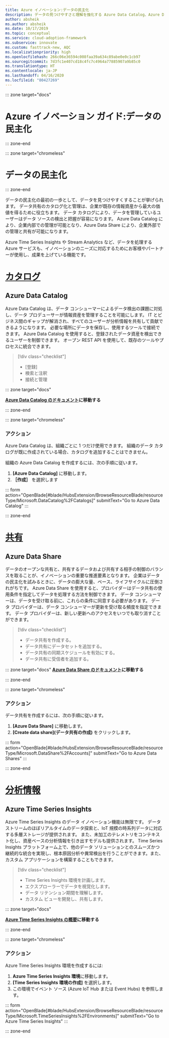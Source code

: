 ```yaml
---
title: Azure イノベーション:データの民主化
description: データの見つけやすさと理解を強化する Azure Data Catalog、Azure Data Share、およびその他のツールについて説明します。
author: absheik
ms.author: absheik
ms.date: 10/17/2019
ms.topic: conceptual
ms.service: cloud-adoption-framework
ms.subservice: innovate
ms.custom: fasttrack-new, AQC
ms.localizationpriority: high
ms.openlocfilehash: 266c06e36594c008faa39a634c89abe0e0c1cb97
ms.sourcegitcommit: 7d3fc1e407cd18c4fc7c4964a77885907a9b85c0
ms.translationtype: HT
ms.contentlocale: ja-JP
ms.lasthandoff: 04/16/2020
ms.locfileid: "80427269"
---
```

::: zone target="docs"

# <a name="azure-innovation-guide-democratize-data"></a>Azure イノベーション ガイド:データの民主化

::: zone-end

::: zone target="chromeless"

# <a name="democratize-data"></a>データの民主化

::: zone-end

データの民主化の最初の一歩として、データを見つけやすくすることが挙げられます。 データ共有のカタログ化と管理は、企業が既存の情報資産から最大の価値を得るために役立ちます。 データ カタログにより、データを管理しているユーザーはデータ ソースの検出と把握が容易になります。 Azure Data Catalog により、企業内部での管理が可能となり、Azure Data Share により、企業外部での管理と共有が可能になります。

Azure Time Series Insights や Stream Analytics など、データを処理する Azure サービスも、イノベーションのニーズに対応するためにお客様やパートナーが使用し、成果を上げている機能です。

# <a name="catalog"></a>[カタログ](#tab/Catalog)

## <a name="azure-data-catalog"></a>Azure Data Catalog

Azure Data Catalog は、データ コンシューマーによるデータ検出の課題に対処し、データ プロデューサーが情報資産を管理することを可能にします。 IT とビジネス間のギャップが解消され、すべてのユーザーが分析情報を共有して貢献できるようになります。 必要な場所にデータを保存し、使用するツールで接続できます。 Azure Data Catalog を使用すると、登録されたデータ資産を検出できるユーザーを制御できます。 オープン REST API を使用して、既存のツールやプロセスに統合できます。

> [!div class="checklist"]
>
> - [登録]
> - 検索と注釈
> - 接続と管理

::: zone target="docs"

**[Azure Data Catalog のドキュメント](https://docs.microsoft.com/azure/data-catalog)に移動する**

::: zone-end

::: zone target="chromeless"

### <a name="action"></a>アクション

Azure Data Catalog は、組織ごとに 1 つだけ使用できます。 組織のデータ カタログが既に作成されている場合、カタログを追加することはできません。

組織の Azure Data Catalog を作成するには、次の手順に従います。

1. **[Azure Data Catalog]** に移動します。
2. **［作成］** を選択します

<!-- markdownlint-disable DOCSMD001 -->

::: form action="OpenBlade[#blade/HubsExtension/BrowseResourceBlade/resourceType/Microsoft.DataCatalog%2FCatalogs]" submitText="Go to Azure Data Catalog" :::

<!-- markdownlint-enable DOCSMD001 -->

::: zone-end

# <a name="share"></a>[共有](#tab/Share)

## <a name="azure-data-share"></a>Azure Data Share

データのオープンな共有と、共有するデータおよび共有する相手の制御のバランスを取ることが、イノベーションの重要な推進要素となります。 企業はデータの民主化を試みるときに、データの膨大な量、ペース、ライフサイクルに圧倒されがちです。 Azure Data Share を使用すると、プロバイダーはデータ共有の使用条件を指定してデータを処理する方法を制御できます。 データ コンシューマーは、データを受け取る前に、これらの条件に同意する必要があります。 データ プロバイダーは、データ コンシューマーが更新を受け取る頻度を指定できます。 データ プロバイダーは、新しい更新へのアクセスをいつでも取り消すことができます。

> [!div class="checklist"]
>
> - データ共有を作成する。
> - データ共有にデータセットを追加する。
> - データ共有の同期スケジュールを有効にする。
> - データ共有に受信者を追加する。

::: zone target="docs"
**[Azure Data Share のドキュメント](https://docs.microsoft.com/azure/data-share)に移動する**

::: zone-end

::: zone target="chromeless"

<!-- markdownlint-disable MD024 -->

### <a name="action"></a>アクション

データ共有を作成するには、次の手順に従います。

1. **[Azure Data Share]** に移動します。
2. **[Create data share]\(データ共有の作成\)** をクリックします。

<!-- markdownlint-disable DOCSMD001 -->

::: form action="OpenBlade[#blade/HubsExtension/BrowseResourceBlade/resourceType/Microsoft.DataShare%2FAccounts]" submitText="Go to Azure Data Shares" :::

<!-- markdownlint-enable DOCSMD001 -->

::: zone-end

# <a name="insights"></a>[分析情報](#tab/Insights)

## <a name="azure-time-series-insights"></a>Azure Time Series Insights

Azure Time Series Insights のデータ イノベーション機能は無限です。 データ ストリームのほぼリアルタイムのデータ探索と、IoT 規模の時系列データに対応する多層ストレージが提供されます。 また、未加工のテレメトリをコンテキスト化し、資産ベースの分析情報を引き出すモデルも提供されます。 Time Series Insights プラットフォーム上で、他のデータ ソリューションとのスムーズかつ継続的な統合を実現し、根本原因分析や異常検出を行うことができます。また、カスタム アプリケーションを構築することもできます。

> [!div class="checklist"]
>
> - Time Series Insights 環境を計画します。
> - エクスプローラーでデータを視覚化します。
> - データ リテンション期間を理解します。
> - カスタム ビューを開発し、共有します。

::: zone target="docs"

**[Azure Time Series Insights の概要](https://docs.microsoft.com/azure/time-series-insights/time-series-insights-update-overview)に移動する**

::: zone-end

::: zone target="chromeless"

### <a name="action"></a>アクション

Azure Time Series Insights 環境を作成するには:

1. **Azure Time Series Insights 環境**に移動します。
2. **[Time Series Insights 環境の作成]** を選択します。
3. この環境でイベント ソース (Azure IoT Hub または Event Hubs) を参照します。

<!-- markdownlint-disable DOCSMD001 -->

::: form action="OpenBlade[#blade/HubsExtension/BrowseResourceBlade/resourceType/Microsoft.TimeSeriesInsights%2FEnvironments]" submitText="Go to Azure Time Series Insights" :::

<!-- markdownlint-enable DOCSMD001 -->

::: zone-end

